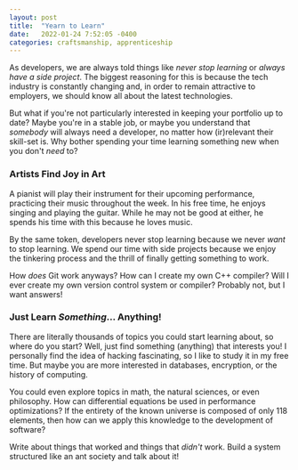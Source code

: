 ```yaml
---
layout: post
title:  "Yearn to Learn"
date:   2022-01-24 7:52:05 -0400
categories: craftsmanship, apprenticeship
---
```


As developers, we are always told things like _never stop learning_ or
_always have a side project_. The biggest reasoning for this is because the tech
industry is constantly changing and, in order to remain attractive to employers, 
we should know all about the latest technologies.

But what if you're not particularly interested in keeping your portfolio up to date?
Maybe you're in a stable job, or maybe you understand that _somebody_ will always
need a developer, no matter how (ir)relevant their skill-set is. Why bother spending
your time learning something new when you don't _need_ to?

### Artists Find Joy in Art

A pianist will play their instrument for their upcoming performance, practicing
their music throughout the week. In his free time, he enjoys singing and playing 
the guitar. While he may not be good at either, he spends his time with this 
because he loves music.

By the same token, developers never stop learning because we never _want_ to stop
learning. We spend our time with side projects because we enjoy the tinkering process 
and the thrill of finally getting something to work.

How _does_ Git work anyways? How can I create my own C++ compiler? Will I ever create 
my own version control system or compiler? Probably not, but I want answers!

### Just Learn _Something_... Anything!

There are literally thousands of topics you could start learning about, so where
do you start? Well, just find something (anything) that interests you! I personally find
the idea of hacking fascinating, so I like to study it in my free time. But maybe you 
are more interested in databases, encryption, or the history of computing.

You could even explore topics in math, the natural sciences, or even philosophy. 
How can differential equations be used in performance optimizations? If the entirety of 
the known universe is composed of only 118 elements, then how can we apply this knowledge
to the development of software?

Write about things that worked and things that _didn't_ work. 
Build a system structured like an ant society and talk about it!
